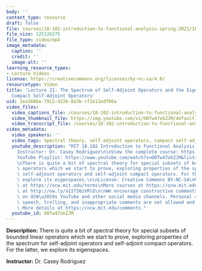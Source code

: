 ```yaml
---
body: ''
content_type: resource
draft: false
file: courses/18-102-introduction-to-functional-analysis-spring-2021/18102-sp21-lecture-21_360p_16_9.mp4
file_size: 125126275
file_type: video/mp4
image_metadata:
  caption: ''
  credit: ''
  image-alt: ''
learning_resource_types:
- Lecture Videos
license: https://creativecommons.org/licenses/by-nc-sa/4.0/
resourcetype: Video
title: 'Lecture 21: The Spectrum of Self-Adjoint Operators and the Eigenspaces of
  Compact Self-Adjoint Operators'
uid: 2ea368be-7912-422b-8a3b-cf2e11edf06a
video_files:
  video_captions_file: /courses/18-102-introduction-to-functional-analysis-spring-2021/1uwDxTWkcWHYfGBQS6vJ3AocSGDXIz4GJ_transcript.webvtt
  video_thumbnail_file: https://img.youtube.com/vi/O0Tw47okZJM/default.jpg
  video_transcript_file: /courses/18-102-introduction-to-functional-analysis-spring-2021/1uwDxTWkcWHYfGBQS6vJ3AocSGDXIz4GJ_transcript.pdf
video_metadata:
  video_speakers: ''
  video_tags: Spectral theory, self-adjoint operators, compact self-adjoint operators
  youtube_description: "MIT 18.102 Introduction to Functional Analysis, Spring 2021\n\
    Instructor: Dr. Casey Rodriguez\n\nView the complete course: https://ocw.mit.edu/courses/18-102-introduction-to-functional-analysis-spring-2021/\n\
    YouTube Playlist: https://www.youtube.com/watch?v=O0Tw47okZJM&list=PLUl4u3cNGP63micsJp_--fRAjZXPrQzW_&index=21\n\
    \nThere is quite a bit of spectral theory for special subsets of bounded linear\
    \ operators which we start to prove, exploring properties of the spectrum for\
    \ self-adjoint operators and self-adjoint compact operators. For the latter, we\
    \ explore its eigenspaces.\n\nLicense: Creative Commons BY-NC-SA\nMore information\
    \ at https://ocw.mit.edu/terms\nMore courses at https://ocw.mit.edu\nSupport OCW\
    \ at http://ow.ly/a1If50zVRlQ\n\nWe encourage constructive comments and discussion\
    \ on OCW\u2019s YouTube and other social media channels. Personal attacks, hate\
    \ speech, trolling, and inappropriate comments are not allowed and may be removed.\
    \ More details at https://ocw.mit.edu/comments."
  youtube_id: O0Tw47okZJM
---
```

**Description:** There is quite a bit of spectral theory for special subsets of bounded linear operators which we start to prove, exploring properties of the spectrum for self-adjoint operators and self-adjoint compact operators. For the latter, we explore its eigenspaces.

**Instructor:** Dr. Casey Rodriguez